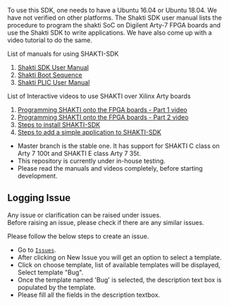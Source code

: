 To use this SDK, one needs to have a Ubuntu 16.04 or Ubuntu 18.04. We have not verified on other platforms. The Shakti SDK user manual lists the procedure to program the shakti SoC on Digilent Arty-7 FPGA boards and use the Shakti SDK to write applications. We have also come up with a video tutorial to do the same.

List of manuals for using SHAKTI-SDK

1. [Shakti SDK User Manual](http://shakti.org.in/docs/user_manual.pdf)
2. [Shakti Boot Sequence](http://shakti.org.in/docs/boot_manual.pdf)
3. [Shakti PLIC User Manual](http://shakti.org.in/docs/plic_user_manual.pdf)


List of Interactive videos to use SHAKTI over Xilinx Arty boards

1. [Programming SHAKTI onto the FPGA boards - Part 1 video](https://www.youtube.com/watch?v=cpGy9iZIrfo)
2. [Programming SHAKTI onto the FPGA boards - Part 2 video](https://www.youtube.com/watch?v=oYEvvZ-oa1g)
3. [Steps to install SHAKTI-SDK](https://www.youtube.com/watch?v=hjftmb1Ye2A&t=6s)
4. [Steps to add a simple application to SHAKTI-SDK](https://www.youtube.com/watch?v=qEoJzhBs9uI)


* Master branch is the stable one. It has support for SHAKTI C class on Arty 7 100t and SHAKTI E class Arty 7 35t.
* This repository is currently under in-house testing.
* Please read the manuals and videos completely, before starting development.

## Logging Issue 

Any issue or clarification can be raised under issues. <br/>
Before raising an issue, please check if there are any similar issues.

Please follow the below steps to create an issue.

- Go to [`Issues`](https://gitlab.com/shaktiproject/software/shakti-sdk-dev/issues).
- After clicking on New Issue you will get an option to select a template.
- Click on choose template, list of available templates will be displayed, Select template "Bug".
- Once the template named 'Bug' is selected, the description text box is populated by the template.
- Please fill all the fields in the description textbox.

